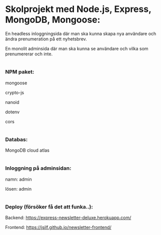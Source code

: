 # Skolprojekt med Node.js, Express, MongoDB, Mongoose:
En headless inloggningsida där man ska kunna skapa nya användare och ändra prenumeration på ett nyhetsbrev.

En monolit adminsida där man ska kunna se användare och vilka som prenumererar och inte.

#

### NPM paket:
mongoose

crypto-js

nanoid

dotenv

cors

#

### Databas:
MongoDB cloud atlas

#

### Inloggning på adminsidan:
namn: admin

lösen: admin

#

### Deploy (försöker få det att funka..):

Backend: https://express-newsletter-deluxe.herokuapp.com/

Frontend: https://jsilf.github.io/newsletter-frontend/ 
